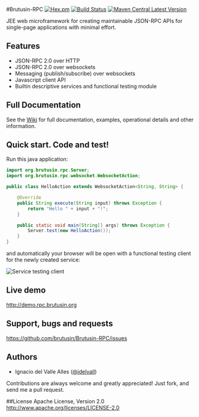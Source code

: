 #Brutusin-RPC [![Hex.pm](https://img.shields.io/hexpm/l/plug.svg)](http://www.apache.org/licenses/LICENSE-2.0) [![Build Status](https://api.travis-ci.org/brutusin/Brutusin-RPC.svg?branch=master)](https://travis-ci.org/brutusin/Brutusin-RPC) [![Maven Central Latest Version](https://maven-badges.herokuapp.com/maven-central/org.brutusin/rpc-root/badge.svg)](https://maven-badges.herokuapp.com/maven-central/org.brutusin/rpc-root/)

JEE web microframework for creating maintainable JSON-RPC APIs for single-page applications with minimal effort.

## Features

- JSON-RPC 2.0 over HTTP
- JSON-RPC 2.0 over websockets
- Messaging (publish/subscribe) over websockets
- Javascript client API
- Builtin descriptive services and functional testing module

## Full Documentation

See the [Wiki](https://github.com/brutusin/Brutusin-RPC/wiki) for full documentation, examples, operational details and other information.

## Quick start. Code and test!

Run this java application:
```java
import org.brutusin.rpc.Server;
import org.brutusin.rpc.websocket.WebsocketAction;

public class HelloAction extends WebsocketAction<String, String> {

    @Override
    public String execute(String input) throws Exception {
        return "Hello " + input + "!";
    }

    public static void main(String[] args) throws Exception {
        Server.test(new HelloAction());
    }
}
```
and automatically your browser will be open with a functional testing client for the newly created service:

![Service testing client](https://github.com/brutusin/Brutusin-RPC/wiki/img/hello-action-test.png)

## Live demo
http://demo.rpc.brutusin.org

## Support, bugs and requests
https://github.com/brutusin/Brutusin-RPC/issues

## Authors

- Ignacio del Valle Alles ([@idelvall](https://github.com/idelvall))

Contributions are always welcome and greatly appreciated! Just fork, and send me a pull request.

##License
Apache License, Version 2.0
http://www.apache.org/licenses/LICENSE-2.0

